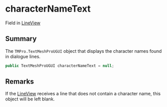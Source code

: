 # characterNameText

Field in [LineView](yarn.unity.lineview.md)

## Summary

The `TMPro.TextMeshProUGUI` object that displays the character names found in dialogue lines.

```csharp
public TextMeshProUGUI characterNameText = null;
```

## Remarks

If the [LineView](yarn.unity.lineview.md) receives a line that does not contain a character name, this object will be left blank.
